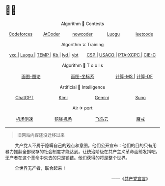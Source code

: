 <style>
    .container {
        display: flex;
        text-align: center;
    }
    .item {
        flex: 1;
        margin: 3px 0;
    }
</style>

# 😶‍🌫️

<center>

Algorithm 🤺 Contests

</center>

<div class="container">
    <div class="item">
        <a href="https://codeforces.com/contests" target="_blank"> Codeforces </a>
    </div>
    <div class="item">
        <a href="https://atcoder.jp/contests/" target="_blank"> AtCoder </a>
    </div>
    <div class="item">
        <a href="https://ac.nowcoder.com/acm/contest/vip-index" target="_blank"> nowcoder </a>
    </div>
    <div class="item">
        <a href="https://www.luogu.com.cn/contest/list" target="_blank"> Luogu </a>
    </div>
    <div class="item">
        <a href="https://leetcode.cn/contest/" target="_blank"> leetcode </a>
    </div>
</div>

<center>

Algorithm ⚔️ Training

</center>

<div class="container">
    <div class="item">
        <a href="https://www.acwing.com/user/myspace/activity/126160/" target="_blank"> yxc </a> | <a href="https://www.luogu.com.cn/training/list" target="_blank"> Luogu </a> | <a href="https://www.luogu.com/paste/b7vhgqco" target="_blank"> TEMP </a> | <a href="https://www.acwing.com/activity/content/90/" target="_blank"> Kb </a> | <a href="https://www.acwing.com/activity/content/6/" target="_blank"> lyd </a> | <a href="http://ybt.ssoier.cn:8088/index.php" target="_blank"> ybt </a>
    </div>
    <div class="item">
         <a href="https://www.luogu.com.cn/problem/list?type=B%7CP&tag=343%7C37&page=1" target="_blank"> CSP </a> | <a href="https://www.acwing.com/activity/content/89/" target="_blank"> USACO </a> | <a href="https://pintia.cn/market" target="_blank"> PTA-XCPC </a> | <a href="http://noi.openjudge.cn/" target="_blank"> CIE-C </a>
    </div>
</div>

<center>

Algorithm 🔧 T o o l s

</center>

<div class="container">
    <div class="item">
        <a href="https://csacademy.com/app/graph_editor/" target="_blank"> 画图-图论</a>
    </div>
    <div class="item">
        <a href="https://www.desmos.com/calculator?lang=zh-CN" target="_blank"> 画图-坐标系 </a>
    </div>
    <div class="item">
        <a href="https://mathsolver.microsoft.com/zh" target="_blank"> 计算-MS </a> | 
        <a href="https://mathdf.com/cn/" target="_blank"> 计算-DF </a> 
    </div>
</div>


<center>

Artificial 🤖 Intelligence

</center>

<div class="container">
    <div class="item">
        <a href="https://chatgpt.com/" target="_blank"> ChatGPT </a> 
    </div>
    <div class="item">
        <a href="https://kimi.moonshot.cn/" target="_blank"> Kimi </a> 
    </div>
    <div class="item">
        <a href="https://gemini.google.com/" target="_blank"> Gemini </a> 
    </div>
    <div class="item">
        <a href="https://suno.com/" target="_blank"> Suno </a> 
    </div>
</div>

<center>

Air ✈ port

</center>

<div class="container">
    <div class="item">
        <a href="https://www.duyaoss.com/archives/3/" target="_blank"> 机场测速 </a> 
    </div>
    <div class="item">
        <a href="https://www.xn--mes358aby2apfg.com/#/register?code=LiwVR4BR" target="_blank"> 赔钱机场 </a> 
    </div>
    <div class="item">
        <a href="https://feiniaoyun.top/#/register?code=MfZSDsfM" target="_blank"> 飞鸟云 </a> 
    </div>
    <div class="item">
        <a href="https://mojie.me/#/register?code=H6CrDt7x" target="_blank"> 魔戒 </a> 
    </div>
</div>

---

> 旧网站内容还没迁移过来

&nbsp;&nbsp;&nbsp;&nbsp;&nbsp;&nbsp;&nbsp;&nbsp;共产党人不屑于隐瞒自己的观点和意图。他们公开宣布：他们的目的只有用暴力推翻全部现存的社会制度才能达到。让统治阶级在共产主义革命面前发抖吧。无产者在这个革命中失去的只是锁链。他们获得的将是整个世界。

&nbsp;&nbsp;&nbsp;&nbsp;&nbsp;&nbsp;&nbsp;&nbsp;全世界无产者，联合起来！

<div align="right">
——《<a href="https://www.marxists.org/chinese/marx/01.htm">共产党宣言</a>》&nbsp;&nbsp;&nbsp;&nbsp;&nbsp;&nbsp;&nbsp;&nbsp;
</div>
